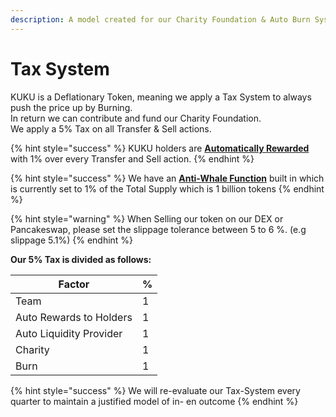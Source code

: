 ```yaml
---
description: A model created for our Charity Foundation & Auto Burn System
---
```


# Tax System

KUKU is a Deflationary Token, meaning we apply a Tax System to always push the price up by Burning. \
In return we can contribute and fund our Charity Foundation.\
We apply a 5% Tax on all Transfer & Sell actions.

{% hint style="success" %}
KUKU holders are [**Automatically Rewarded**](../../knowledge-center/the-project/use-cases/auto-reward-to-holders.md) with 1% over every Transfer and Sell action.
{% endhint %}

{% hint style="success" %}
We have an [**Anti-Whale Function**](../../knowledge-center/the-project/use-cases/anti-whale-function.md) built in which is currently set to 1% of the Total Supply which is 1 billion tokens
{% endhint %}

{% hint style="warning" %}
When Selling our token on our DEX or Pancakeswap, please set the slippage tolerance between 5 to 6 %. (e.g slippage 5.1%)
{% endhint %}

**Our 5% Tax is divided as follows:**

| Factor                  | % |
| ----------------------- | - |
| Team                    | 1 |
| Auto Rewards to Holders | 1 |
| Auto Liquidity Provider | 1 |
| Charity                 | 1 |
| Burn                    | 1 |

{% hint style="success" %}
We will re-evaluate our Tax-System every quarter to maintain a justified model of in- en outcome
{% endhint %}
